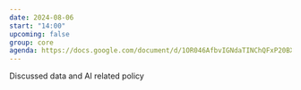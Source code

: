 ```yaml
---
date: 2024-08-06
start: "14:00"
upcoming: false
group: core
agenda: https://docs.google.com/document/d/1OR046AfbvIGNdaTINChQFxP20BXu_OHwuNMtLQLzNI0/edit
--- 
```

Discussed data and AI related policy
